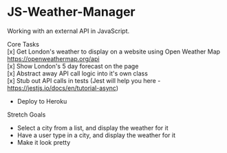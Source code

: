 # JS-Weather-Manager   

Working with an external API in JavaScript.   

Core Tasks  
[x] Get London's weather to display on a website using Open Weather Map https://openweathermap.org/api  
[x] Show London's 5 day forecast on the page  
[x] Abstract away API call logic into it's own class  
[x] Stub out API calls in tests (Jest will help you here - https://jestjs.io/docs/en/tutorial-async)  
- Deploy to Heroku  

Stretch Goals  
- Select a city from a list, and display the weather for it  
- Have a user type in a city, and display the weather for it  
- Make it look pretty  

